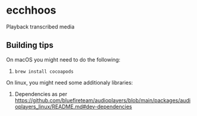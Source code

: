 # ecchhoos
Playback transcribed media

## Building tips

On macOS you might need to do the following:
1. `brew install cocoapods`

On linux, you might need some additionaly libraries:
1. Dependencies as per https://github.com/bluefireteam/audioplayers/blob/main/packages/audioplayers_linux/README.md#dev-dependencies
